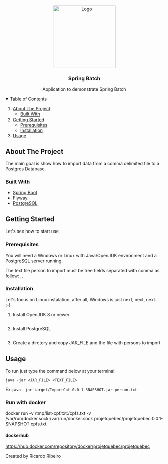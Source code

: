 <!-- PROJECT LOGO -->
<br />
<p align="center">
  <a href="https://spring.io/projects/spring-boot">
    <img src="https://spring.io/images/spring-logo-9146a4d3298760c2e7e49595184e1975.svg" alt="Logo" width="200" height="200">
  </a>

  <h3 align="center">Spring Batch</h3>

  <p align="center">
    Application to demonstrate Spring Batch
</p>



<!-- TABLE OF CONTENTS -->
<details open="open">
  <summary>Table of Contents</summary>
  <ol>
    <li>
      <a href="#about-the-project">About The Project</a>
      <ul>
        <li><a href="#built-with">Built With</a></li>
      </ul>
    </li>
    <li>
      <a href="#getting-started">Getting Started</a>
      <ul>
        <li><a href="#prerequisites">Prerequisites</a></li>
        <li><a href="#installation">Installation</a></li>
      </ul>
    </li>
    <li><a href="#usage">Usage</a></li>
  </ol>
</details>



<!-- ABOUT THE PROJECT -->
## About The Project

The main goal is show how to import data from a comma delimited file to a Postgres Database.

### Built With

* [Spring Boot](https://spring.io/projects/spring-boot)
* [Flyway](https://flywaydb.org/)
* [PostgreSQL](https://www.postgresql.org/)



<!-- GETTING STARTED -->
## Getting Started

Let's see how to start use

### Prerequisites

You will need a Windows or Linux with Java/OpenJDK environment and a PostgreSQL server running.

The text file person to import must be tree fields separated with comma as follow:
<ID>,<NAME>,<CPF>

### Installation

Let's focus on Linux instalation, after all, Windows is just next, next, next... ;-)

1. Install OpenJDK 8 or newer
   ```aptget install ....
   ```
2. Install PostgreSQL
   ```aptget install ....
   ```
3. Create a diretory and copy JAR_FILE and the file with persons to import 
   

<!-- USAGE EXAMPLES -->
## Usage

To run just type the command below at your terminal:

`java -jar <JAR_FILE> <TEXT_FILE>`

Ex:`java -jar target/ImportCpf-0.0.1-SNAPSHOT.jar person.txt`

### Run with docker
docker run -v /tmp/list-cpf.txt:/cpfs.txt -v /var/run/docker.sock:/var/run/docker.sock projetquebec/projetquebec:0.0.1-SNAPSHOT cpfs.txt

#### dockerhub
https://hub.docker.com/repository/docker/projetquebec/projetquebec


Created by Ricardo Ribeiro